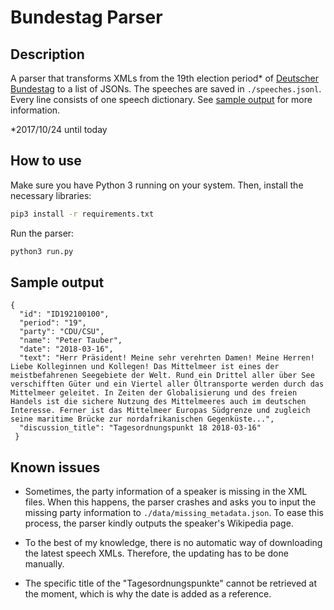 # Bundestag Parser

## Description
A parser that transforms XMLs from the 19th election period* of [Deutscher Bundestag](https://www.bundestag.de/services/opendata) to a list of JSONs. The speeches are saved in `./speeches.jsonl`. Every line consists of one speech dictionary. See [sample output](#sample-output) for more information. 


*2017/10/24 until today

## How to use
Make sure you have Python 3 running on your system. Then, install the necessary libraries: 

``` sh
pip3 install -r requirements.txt
```

Run the parser: 

``` sh
python3 run.py
```

## Sample output

```
{
  "id": "ID192100100",
  "period": "19",
  "party": "CDU/CSU",
  "name": "Peter Tauber",
  "date": "2018-03-16",
  "text": "Herr Präsident! Meine sehr verehrten Damen! Meine Herren! Liebe Kolleginnen und Kollegen! Das Mittelmeer ist eines der meistbefahrenen Seegebiete der Welt. Rund ein Drittel aller über See verschifften Güter und ein Viertel aller Öltransporte werden durch das Mittelmeer geleitet. In Zeiten der Globalisierung und des freien Handels ist die sichere Nutzung des Mittelmeeres auch im deutschen Interesse. Ferner ist das Mittelmeer Europas Südgrenze und zugleich seine maritime Brücke zur nordafrikanischen Gegenküste...",
  "discussion_title": "Tagesordnungspunkt 18 2018-03-16"
 }
```

## Known issues
- Sometimes, the party information of a speaker is missing in the XML files. When this happens, the parser crashes and asks you to input the missing party information to `./data/missing_metadata.json`. To ease this process, the parser kindly outputs the speaker's Wikipedia page.

- To the best of my knowledge, there is no automatic way of downloading the latest speech XMLs. Therefore, the updating has to be done manually.

- The specific title of the "Tagesordnungspunkte" cannot be retrieved at the moment, which is why the date is added as a reference. 

